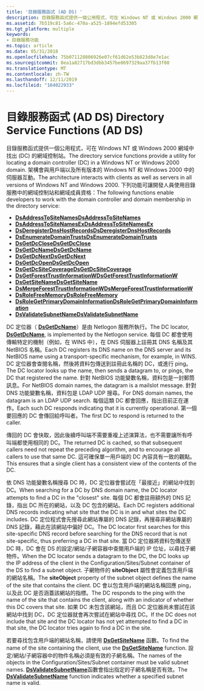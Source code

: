 ```yaml
---
title: '目錄服務函式 (AD DS) '
description: 目錄服務函式提供一個公用程式，可在 Windows NT 或 Windows 2000 網域中找出 (DC) 的網域控制站。
ms.assetid: 7b519c81-5a6c-470a-a525-1894efd53305
ms.tgt_platform: multiple
keywords:
- 目錄服務功能
ms.topic: article
ms.date: 05/31/2018
ms.openlocfilehash: 75b071128806926e07cf61d62e53b823d8e7e1ac
ms.sourcegitcommit: 8ea1a82717bd3dbb3457be0697329aa37fb13f08
ms.translationtype: MT
ms.contentlocale: zh-TW
ms.lasthandoff: 12/11/2019
ms.locfileid: "104022933"
---
```

# <a name="directory-service-functions-ad-ds"></a><span data-ttu-id="6db4e-104">目錄服務函式 (AD DS) </span><span class="sxs-lookup"><span data-stu-id="6db4e-104">Directory Service Functions (AD DS)</span></span>

<span data-ttu-id="6db4e-105">目錄服務函式提供一個公用程式，可在 Windows NT 或 Windows 2000 網域中找出 (DC) 的網域控制站。</span><span class="sxs-lookup"><span data-stu-id="6db4e-105">The directory service functions provide a utility for locating a domain controller (DC) in a Windows NT or Windows 2000 domain.</span></span> <span data-ttu-id="6db4e-106">架構會與用戶端以及所有版本的 Windows NT 和 Windows 2000 中的伺服器互動。</span><span class="sxs-lookup"><span data-stu-id="6db4e-106">The architecture interacts with clients as well as servers in all versions of Windows NT and Windows 2000.</span></span> <span data-ttu-id="6db4e-107">下列功能可讓開發人員使用目錄服務中的網域控制站和網域成員資格：</span><span class="sxs-lookup"><span data-stu-id="6db4e-107">The following functions enable developers to work with the domain controller and domain membership in the directory service:</span></span>

-   [<span data-ttu-id="6db4e-108">**DsAddressToSiteNames**</span><span class="sxs-lookup"><span data-stu-id="6db4e-108">**DsAddressToSiteNames**</span></span>](/windows/desktop/api/Dsgetdc/nf-dsgetdc-dsaddresstositenamesa)
-   [<span data-ttu-id="6db4e-109">**DsAddressToSiteNamesEx**</span><span class="sxs-lookup"><span data-stu-id="6db4e-109">**DsAddressToSiteNamesEx**</span></span>](/windows/desktop/api/Dsgetdc/nf-dsgetdc-dsaddresstositenamesexa)
-   [<span data-ttu-id="6db4e-110">**DsDeregisterDnsHostRecords**</span><span class="sxs-lookup"><span data-stu-id="6db4e-110">**DsDeregisterDnsHostRecords**</span></span>](/windows/desktop/api/Dsgetdc/nf-dsgetdc-dsderegisterdnshostrecordsa)
-   [<span data-ttu-id="6db4e-111">**DsEnumerateDomainTrusts**</span><span class="sxs-lookup"><span data-stu-id="6db4e-111">**DsEnumerateDomainTrusts**</span></span>](/windows/desktop/api/Dsgetdc/nf-dsgetdc-dsenumeratedomaintrustsa)
-   [<span data-ttu-id="6db4e-112">**DsGetDcClose**</span><span class="sxs-lookup"><span data-stu-id="6db4e-112">**DsGetDcClose**</span></span>](/windows/desktop/api/Dsgetdc/nf-dsgetdc-dsgetdcclosew)
-   [<span data-ttu-id="6db4e-113">**DsGetDcName**</span><span class="sxs-lookup"><span data-stu-id="6db4e-113">**DsGetDcName**</span></span>](/windows/desktop/api/DsGetDC/nf-dsgetdc-dsgetdcnamea)
-   [<span data-ttu-id="6db4e-114">**DsGetDcNext**</span><span class="sxs-lookup"><span data-stu-id="6db4e-114">**DsGetDcNext**</span></span>](/windows/desktop/api/Dsgetdc/nf-dsgetdc-dsgetdcnexta)
-   [<span data-ttu-id="6db4e-115">**DsGetDcOpen**</span><span class="sxs-lookup"><span data-stu-id="6db4e-115">**DsGetDcOpen**</span></span>](/windows/desktop/api/Dsgetdc/nf-dsgetdc-dsgetdcopena)
-   [<span data-ttu-id="6db4e-116">**DsGetDcSiteCoverage**</span><span class="sxs-lookup"><span data-stu-id="6db4e-116">**DsGetDcSiteCoverage**</span></span>](/windows/desktop/api/Dsgetdc/nf-dsgetdc-dsgetdcsitecoveragea)
-   [<span data-ttu-id="6db4e-117">**DsGetForestTrustInformationW**</span><span class="sxs-lookup"><span data-stu-id="6db4e-117">**DsGetForestTrustInformationW**</span></span>](/windows/desktop/api/Dsgetdc/nf-dsgetdc-dsgetforesttrustinformationw)
-   [<span data-ttu-id="6db4e-118">**DsGetSiteName**</span><span class="sxs-lookup"><span data-stu-id="6db4e-118">**DsGetSiteName**</span></span>](/windows/desktop/api/Dsgetdc/nf-dsgetdc-dsgetsitenamea)
-   [<span data-ttu-id="6db4e-119">**DsMergeForestTrustInformationW**</span><span class="sxs-lookup"><span data-stu-id="6db4e-119">**DsMergeForestTrustInformationW**</span></span>](/windows/desktop/api/Dsgetdc/nf-dsgetdc-dsmergeforesttrustinformationw)
-   [<span data-ttu-id="6db4e-120">**DsRoleFreeMemory**</span><span class="sxs-lookup"><span data-stu-id="6db4e-120">**DsRoleFreeMemory**</span></span>](/windows/desktop/api/Dsrole/nf-dsrole-dsrolefreememory)
-   [<span data-ttu-id="6db4e-121">**DsRoleGetPrimaryDomainInformation**</span><span class="sxs-lookup"><span data-stu-id="6db4e-121">**DsRoleGetPrimaryDomainInformation**</span></span>](/windows/desktop/api/Dsrole/nf-dsrole-dsrolegetprimarydomaininformation)
-   [<span data-ttu-id="6db4e-122">**DsValidateSubnetName**</span><span class="sxs-lookup"><span data-stu-id="6db4e-122">**DsValidateSubnetName**</span></span>](/windows/desktop/api/Dsgetdc/nf-dsgetdc-dsvalidatesubnetnamea)

<span data-ttu-id="6db4e-123">DC 定位器（ [**DsGetDcName**](/windows/desktop/api/DsGetDC/nf-dsgetdc-dsgetdcnamea)）是由 Netlogon 服務所執行。</span><span class="sxs-lookup"><span data-stu-id="6db4e-123">The DC locator, [**DsGetDcName**](/windows/desktop/api/DsGetDC/nf-dsgetdc-dsgetdcnamea), is implemented by the Netlogon service.</span></span> <span data-ttu-id="6db4e-124">每個 DC 都會使用傳輸特定的機制（例如，在 WINS 中），在 DNS 伺服器上註冊其 DNS 名稱及其 NetBIOS 名稱。</span><span class="sxs-lookup"><span data-stu-id="6db4e-124">Each DC registers its DNS name on the DNS server and its NetBIOS name using a transport-specific mechanism, for example, in WINS.</span></span> <span data-ttu-id="6db4e-125">DC 定位器會查閱名稱，然後將資料包傳送到註冊此名稱的 DC，或進行 ping。</span><span class="sxs-lookup"><span data-stu-id="6db4e-125">The DC locator looks up the name, then sends a datagram to, or pings, the DC that registered the name.</span></span> <span data-ttu-id="6db4e-126">針對 NetBIOS 功能變數名稱，資料包是一封郵筒訊息。</span><span class="sxs-lookup"><span data-stu-id="6db4e-126">For NetBIOS domain names, the datagram is a mailslot message.</span></span> <span data-ttu-id="6db4e-127">針對 DNS 功能變數名稱，資料包是 LDAP UDP 搜尋。</span><span class="sxs-lookup"><span data-stu-id="6db4e-127">For DNS domain names, the datagram is an LDAP UDP search.</span></span> <span data-ttu-id="6db4e-128">每個這類 DC 都會回應，指出目前正在運作。</span><span class="sxs-lookup"><span data-stu-id="6db4e-128">Each such DC responds indicating that it is currently operational.</span></span> <span data-ttu-id="6db4e-129">第一個要回應的 DC 會傳回給呼叫者。</span><span class="sxs-lookup"><span data-stu-id="6db4e-129">The first DC to respond is returned to the caller.</span></span>

<span data-ttu-id="6db4e-130">傳回的 DC 會快取，因此後續呼叫端不需要重複上述演算法，也不需要讓所有呼叫端都使用相同的 DC。</span><span class="sxs-lookup"><span data-stu-id="6db4e-130">The returned DC is cached, so that subsequent callers need not repeat the preceding algorithm, and to encourage all callers to use that same DC.</span></span> <span data-ttu-id="6db4e-131">這可確保單一用戶端的 DC 內容具有一致的觀點。</span><span class="sxs-lookup"><span data-stu-id="6db4e-131">This ensures that a single client has a consistent view of the contents of the DC.</span></span>

<span data-ttu-id="6db4e-132">依 DNS 功能變數名稱搜尋 DC 時，DC 定位器會嘗試在「最接近」的網站中找到 DC。</span><span class="sxs-lookup"><span data-stu-id="6db4e-132">When searching for a DC by DNS domain name, the DC locator attempts to find a DC in the "closest" site.</span></span> <span data-ttu-id="6db4e-133">每個 DC 都會註冊額外的 DNS 記錄，指出 DC 所在的網站，以及 DC 包含的網站。</span><span class="sxs-lookup"><span data-stu-id="6db4e-133">Each DC registers additional DNS records indicating what site that the DC is in and what sites the DC includes.</span></span> <span data-ttu-id="6db4e-134">DC 定位程式會先搜尋此網站專屬的 DNS 記錄，再搜尋非網站專屬的 DNS 記錄，藉此在該網站中偏好 DC。</span><span class="sxs-lookup"><span data-stu-id="6db4e-134">The DC locator first searches for this site-specific DNS record before searching for the DNS record that is not site-specific, thus preferring a DC in that site.</span></span> <span data-ttu-id="6db4e-135">當 DC 定位器將資料包傳送至 DC 時，DC 會在 DS 的設定/網站/子網容器中查閱用戶端的 IP 位址，以尋找子網物件。</span><span class="sxs-lookup"><span data-stu-id="6db4e-135">When the DC locator sends a datagram to the DC, the DC looks up the IP address of the client in the Configuration/Sites/Subnet container of the DS to find a subnet object.</span></span> <span data-ttu-id="6db4e-136">子網物件的 **siteObject** 屬性會定義包含用戶端的網站名稱。</span><span class="sxs-lookup"><span data-stu-id="6db4e-136">The **siteObject** property of the subnet object defines the name of the site that contains the client.</span></span> <span data-ttu-id="6db4e-137">DC 會以包含用戶端的網站名稱回應 ping，以及此 DC 是否涵蓋該網站的指標。</span><span class="sxs-lookup"><span data-stu-id="6db4e-137">The DC responds to the ping with the name of the site that contains the client, along with an indicator of whether this DC covers that site.</span></span> <span data-ttu-id="6db4e-138">如果 DC 未包含該網站，而且 DC 定位器尚未嘗試在該網站中找到 DC，DC 定位器就會再次嘗試在網站中尋找 DC。</span><span class="sxs-lookup"><span data-stu-id="6db4e-138">If the DC does not include that site and the DC locator has not yet attempted to find a DC in that site, the DC locator tries again to find a DC in the site.</span></span>

<span data-ttu-id="6db4e-139">若要尋找包含用戶端的網站名稱，請使用 [**DsGetSiteName**](/windows/desktop/api/Dsgetdc/nf-dsgetdc-dsgetsitenamea) 函數。</span><span class="sxs-lookup"><span data-stu-id="6db4e-139">To find the name of the site containing the client, use the [**DsGetSiteName**](/windows/desktop/api/Dsgetdc/nf-dsgetdc-dsgetsitenamea) function.</span></span> <span data-ttu-id="6db4e-140">設定/網站/子網容器中的物件名稱必須是有效的子網名稱。</span><span class="sxs-lookup"><span data-stu-id="6db4e-140">The names of the objects in the Configuration/Sites/Subnet container must be valid subnet names.</span></span> <span data-ttu-id="6db4e-141">[**DsValidateSubnetName**](/windows/desktop/api/Dsgetdc/nf-dsgetdc-dsvalidatesubnetnamea)函數會指出指定的子網名稱是否有效。</span><span class="sxs-lookup"><span data-stu-id="6db4e-141">The [**DsValidateSubnetName**](/windows/desktop/api/Dsgetdc/nf-dsgetdc-dsvalidatesubnetnamea) function indicates whether a specified subnet name is valid.</span></span>

 

 




